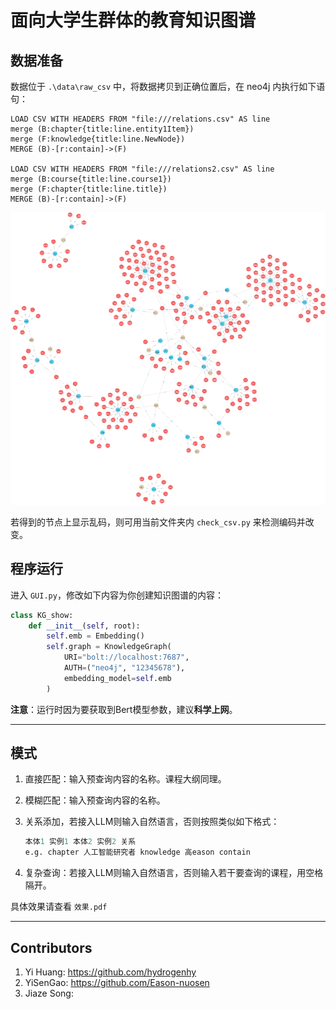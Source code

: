 # 面向大学生群体的教育知识图谱

## 数据准备

数据位于 `.\data\raw_csv` 中，将数据拷贝到正确位置后，在 neo4j 内执行如下语句：

```cypher
LOAD CSV WITH HEADERS FROM "file:///relations.csv" AS line 
merge (B:chapter{title:line.entity1Item})
merge (F:knowledge{title:line.NewNode})
MERGE (B)-[r:contain]->(F)

LOAD CSV WITH HEADERS FROM "file:///relations2.csv" AS line 
merge (B:course{title:line.course1})
merge (F:chapter{title:line.title})
MERGE (B)-[r:contain]->(F)
```

![](graph.png)

若得到的节点上显示乱码，则可用当前文件夹内 `check_csv.py` 来检测编码并改变。

## 程序运行

进入 `GUI.py`，修改如下内容为你创建知识图谱的内容：

```python
class KG_show:
    def __init__(self, root):
        self.emb = Embedding()
        self.graph = KnowledgeGraph(
            URI="bolt://localhost:7687",
            AUTH=("neo4j", "12345678"),
            embedding_model=self.emb
        )
```

**注意**：运行时因为要获取到Bert模型参数，建议**科学上网**。

---

## 模式

1. 直接匹配：输入预查询内容的名称。课程大纲同理。

2. 模糊匹配：输入预查询内容的名称。

3. 关系添加，若接入LLM则输入自然语言，否则按照类似如下格式：

   ```python
   本体1 实例1 本体2 实例2 关系
   e.g. chapter 人工智能研究者 knowledge 高eason contain
   ```

4. 复杂查询：若接入LLM则输入自然语言，否则输入若干要查询的课程，用空格隔开。

具体效果请查看 `效果.pdf`

---

## Contributors
1. Yi Huang: https://github.com/hydrogenhy
2. YiSenGao: https://github.com/Eason-nuosen
3. Jiaze Song: 
